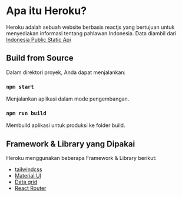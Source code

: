 # Apa itu Heroku?
Heroku adalah sebuah website berbasis reactjs yang bertujuan untuk menyediakan informasi tentang pahlawan Indonesia.
Data diambil dari [Indonesia Public Static Api](https://github.com/yogski/indonesia-public-static-api)

## Build from Source
Dalam direktori proyek, Anda dapat menjalankan:

### `npm start`
Menjalankan aplikasi dalam mode pengembangan.

### `npm run build`
Membuild aplikasi untuk produksi ke folder build.

## Framework & Library yang Dipakai
Heroku menggunakan beberapa Framework & Library berikut:

* [tailwindcss](https://tailwindcss.com/)
* [Material UI](https://mui.com/)
* [Data grid](https://mui.com/x/react-data-grid/)
* [React Router](https://reactrouter.com/en/main)
